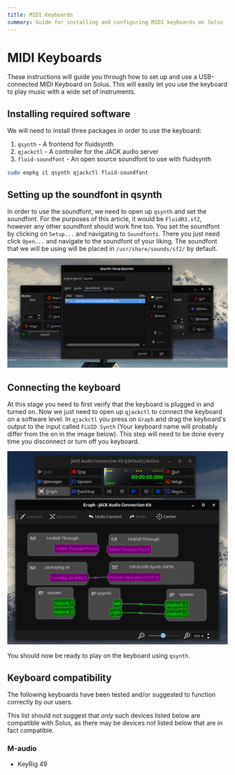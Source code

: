 ```yaml
---
title: MIDI Keyboards
summary: Guide for installing and configuring MIDI keyboards on Solus
---
```


# MIDI Keyboards

These instructions will guide you through how to set up and use a USB-connected MIDI Keyboard on Solus. This will easily let you use the keyboard to play music with a wide set of instruments.

## Installing required software

We will need to install three packages in order to use the keyboard:

1. `qsynth` - A frontend for fluidsynth
2. `qjackctl` - A controller for the JACK audio server
3. `fluid-soundfont` - An open source soundfont to use with fluidsynth

```bash
sudo eopkg it qsynth qjackctl fluid-soundfont
```

## Setting up the soundfont in qsynth

In order to use the soundfont, we need to open up `qsynth` and set the soundfont. For the purposes of this article, it would be `FluidR3.sf2`, however any other soundfont should work fine too. You set the soundfont by clicking on `Setup...` and navigating to `Soundfonts`. There you just need click `Open...` and navigate to the soundfont of your liking. The soundfont that we will be using will be placed in `/usr/share/sounds/sf2/` by default.

![QSynth SoundFont](qsynth-soundfont.jpg)

## Connecting the keyboard

At this stage you need to first verify that the keyboard is plugged in and turned on. Now we just need to open up `qjackctl` to connect the keyboard on a software level. In `qjackctl` you press on `Graph` and drag the keyboard's output to the input called `FLUID Synth` (Your keyboard name will probably differ from the on in the image below). This step will need to be done every time you disconnect or turn off you keyboard.

![QJackCtl Connect](qjackctl-connect.jpg)

You should now be ready to play on the keyboard using `qsynth`.

## Keyboard compatibility

The following keyboards have been tested and/or suggested to function correctly by our users.

This list should not suggest that _only_ such devices listed below are compatible with Solus, as there may be devices not listed below that are in fact compatible.

### M-audio

- KeyRig 49
